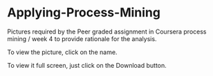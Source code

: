 # Applying-Process-Mining
Pictures required by the Peer graded assignment in Coursera process mining / week 4 to provide rationale for the analysis.

To view the picture, click on the name. 

To view it full screen, just click on the Download button.
